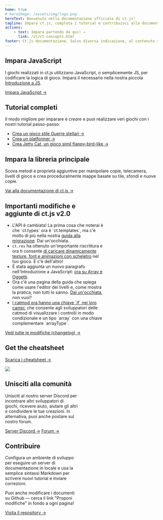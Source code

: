 ```yaml
---
home: true
# heroImage: /assets/img/logo.png
heroText: Benvenuto nella documentazione ufficiale di ct.js!
tagline: Impara ct.js, completa i tutorial e contribuisci alla documentazione di ct.js
actions:
    - text: Impara partendo da qui! →
      link: /it/ct-concepts.html
footer: Ct.js documentazione. Salvo diversa indicazione, al contenuto si applica una licenza Creative Commons Attribution 4.0 International.
---
```


<div class="features">
    <div class="feature">
        <h2>Impara JavaScript</h2>
        <p>I giochi realizzati in ct.js utilizzano JavaScript, o semplicemente JS, per codificare la logica di gioco. Impara il necessario nella nostra piccola <a href="/it/jsintro_pt1.html">Introduzione a JS</a>.</p>
        <a href="/it/jsintro_pt1.html" class="button">Impara JavaScript →</a>
    </div>
    <div class="feature">
        <h2>Tutorial completi</h2>
        <p>Il modo migliore per imparare è <i>creare</i> e puoi realizzare veri giochi con i nostri tutorial passo-passo:</p>
        <ul>
            <li><a href="/it/tut-making-shooter.html">Crea un gioco stile Guerre stellari →</a></li>
            <li><a href="/it/tut-making-platformer.html">Crea un platformer →</a></li>
            <li><a href="/it/tut-making-jettycat.html">Crea Jetty Cat, un gioco simil flappy-bird-like →</a></li>
        </ul>
    </div>
    <div class="feature">
        <h2>Impara la libreria principale</h2>
        <p>Scova metodi e proprietà aggiuntive per manipolare copie, telecamera, livelli di gioco e crea proceduralmente mappe basate su tile, sfondi e nuove copie.</p>
        <a href="/it/ct-concepts.html" class="button">Vai alla documentazione di ct.js →</a>
    </div>
    <div class="feature" style="flex-basis: 65%; max-width: 65%;">
        <h2>Importanti modifiche e aggiunte di ct.js v2.0</h2>
        <ul>
            <li>L'API è cambiata! La prima cosa che noterai è che `ct.types` ora è `ct.templates`, ma c'è molto di più nella nostra <a href="/migration-1to2">guida alla migrazione</a>. Dai un'occhiata.</li>
            <li><code>ct.res</code> ha ottenuto un'importante riscrittura e ora ti consente <a href="/it/ct.res.html">di caricare dinamicamente texture, font e animazioni con scheletro</a> nel tuo gioco. E c'è dell'altro!</li>
            <li>È stata aggiunta un nuovo paragrafo nell'Introduzione a JavaScript: <a href="/it/jsintro_pt3.html">ora su Array e Oggetti</a>.</li>
            <li>Ora c'è una pagina della guida che spiega come usare l'editor dei livelli e, come mostra la pratica, non tutti lo sanno. <a href="/room-editor.html">Dai un'occhiata</a>, non vuoi?</li>
            <li><a href="/it/modding-fields-declaration.html">I catmod ora hanno una chiave `if` nei loro campi</a>, che consente agli sviluppatori delle catmod di visualizzare i controlli in modo condizionale e un tipo `array` con una chiave complementare `arrayType`.</li>
        </ul>
        <a href="https://ctjs.rocks/changelog/" target="_blank">Vedi tutte le modifiche (changelog) →</a>
    </div>
    <div class="feature">
        <h2>Get the cheatsheet</h2>
        <a class="button" target="_blank" href="https://comigo.itch.io/ct-cheat-sheet">Scarica i cheatsheet →</a>
        <p></p>
        <img src="/assets/img/CheatsheetThumbnail.png">
    </div>
    <div class="feature"  style="flex-basis: 47.5%; max-width: 47.5%;">
        <h2>Unisciti alla comunità</h2>
        <p>Unisciti al nostro server Discord per incontrare altri sviluppatori di giochi, ricevere aiuto, aiutare gli altri e condividere le tue creazioni. In alternativa, puoi anche postare sul nostro forum.</p>
        <a class="button" target="_blank" href="https://discord.gg/CggbPkb">Server Discord →</a>
        <a class="button" target="_blank" href="https://comigo.itch.io/ct/community">Forum →</a>
    </div>
    <div class="feature"  style="flex-basis: 47.5%; max-width: 47.5%;">
        <h2>Contribuire</h2>
        <p>Configura un ambiente di sviluppo per eseguire un server di documentazione in locale e usa la semplice sintassi Markdown per scrivere nuovi tutorial e inviare correzioni.</p>
        <p>Puoi anche modificare i documenti su Github — cerca il link "Proponi modifiche" in fondo a ogni pagina!</p>
        <a class="button" target="_blank" href="https://github.com/ct-js/docs.ctjs.rocks">Visita il repository →</a>
    </div>
</div>
